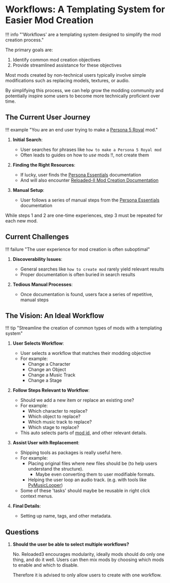 # Workflows: A Templating System for Easier Mod Creation

!!! info "'Workflows' are a templating system designed to simplify the mod creation process."

The primary goals are:

1. Identify common mod creation objectives
2. Provide streamlined assistance for these objectives

Most mods created by non-technical users typically involve simple modifications such as replacing models, textures, or audio.

By simplifying this process, we can help grow the modding community and potentially inspire some users to become more technically proficient over time.

## The Current User Journey

!!! example "You are an end user trying to make a [Persona 5 Royal][p5r] mod."

1. **Initial Search**:
    - User searches for phrases like `how to make a Persona 5 Royal mod`
    - Often leads to guides on how to *use* mods ‼️, not create them

2. **Finding the Right Resources**:
    - If lucky, user finds the [Persona Essentials][persona-essentials] documentation
    - And will also encounter [Reloaded-II Mod Creation Documentation][r2-mod-creation-docs]

3. **Manual Setup**:
    - User follows a series of manual steps from the [Persona Essentials][persona-essentials] documentation

While steps 1 and 2 are one-time experiences, step 3 must be repeated for each new mod.

## Current Challenges

!!! failure "The user experience for mod creation is often suboptimal"

1. **Discoverability Issues**:
    - General searches like `how to create mod` rarely yield relevant results
    - Proper documentation is often buried in search results

2. **Tedious Manual Processes**:
    - Once documentation is found, users face a series of repetitive, manual steps

## The Vision: An Ideal Workflow

!!! tip "Streamline the creation of common types of mods with a templating system"

1. **User Selects Workflow**:
    - User selects a workflow that matches their modding objective
    - For example:
        - Change a Character
        - Change an Object
        - Change a Music Track
        - Change a Stage

2. **Follow Steps Relevant to Workflow**:
    - Should we add a new item or replace an existing one?
    - For example:
        - Which character to replace?
        - Which object to replace?
        - Which music track to replace?
        - Which stage to replace?
    - This auto selects parts of [mod id][package-id], and other relevant details.

3. **Assist User with Replacement**:
    - Shipping tools as packages is really useful here.
    - For example:
        - Placing original files where new files should be (to help users understand the structure).
            - Maybe even converting them to user modifiable formats.
        - Helping the user loop an audio track. (e.g. with tools like [PyMusicLooper][pymusiclooper])
    - Some of these 'tasks' should maybe be reusable in right click context menus.

4. **Final Details**:
    - Setting up name, tags, and other metadata.

## Questions

1. **Should the user be able to select multiple workflows?**

    No. Reloaded3 encourages modularity, ideally mods should do only one thing, and do it well.
    Users can then mix mods by choosing which mods to enable and which to disable.

    Therefore it is advised to only allow users to create with one workflow.

[p5r]: https://store.steampowered.com/app/1687950/Persona_5_Royal/
[persona-essentials]: https://sewer56.dev/p5rpc.modloader/usage/
[r2-mod-creation-docs]: https://reloaded-project.github.io/Reloaded-II/CreatingMods/
[package-id]: ../Packaging/Package-Metadata.md#id
[pymusiclooper]: https://github.com/arkrow/PyMusicLooper